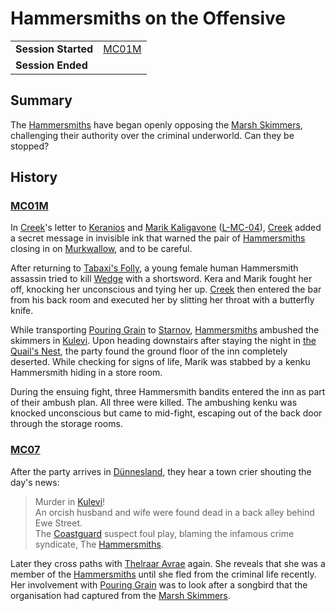 # Hammersmiths on the Offensive

|||
| --- | --- |
| **Session Started** | [MC01M](../sessions/MC01M.md) | storyline.2
| **Session Ended** | |

## Summary

The [Hammersmiths](../organisations/criminals/hammersmiths.md) have began openly opposing the [Marsh Skimmers](../organisations/criminals/marsh-skimmers.md), challenging their authority over the criminal underworld. Can they be stopped?

## History

### [MC01M](../sessions/MC01M.md)

In [Creek](../characters/creek.md)'s letter to [Keranios](../characters/keranios.md) and [Marik Kaligavone](../characters/marik-kaligavone.md) ([L-MC-04](../letters/L-MC-04.md)), [Creek](../characters/creek.md) added a secret message in invisible ink that warned the pair of [Hammersmiths](../organisations/criminals/hammersmiths.md) closing in on [Murkwallow](../places/settlements/cities/murkwallow.md), and to be careful.

After returning to [Tabaxi's Folly](../places/buildings/tabaxis-folly.md), a young female human Hammersmith assassin tried to kill [Wedge](../characters/wedge.md) with a shortsword. Kera and Marik fought her off, knocking her unconscious and tying her up. [Creek](../characters/creek.md) then entered the bar from his back room and executed her by slitting her throat with a butterfly knife.

While transporting [Pouring Grain](../characters/pouring-grain.md) to [Starnov](../places/settlements/cities/starnov.md), [Hammersmiths](../organisations/criminals/hammersmiths.md) ambushed the skimmers in [Kulevi](../places/settlements/towns/kulevi.md). Upon heading downstairs after staying the night in [the Quail's Nest](../places/buildings/inns-taverns/the-quails-nest.md), the party found the ground floor of the inn completely deserted. While checking for signs of life, Marik was stabbed by a kenku Hammersmith hiding in a store room.

During the ensuing fight, three Hammersmith bandits entered the inn as part of their ambush plan. All three were killed. The ambushing kenku was knocked unconscious but came to mid-fight, escaping out of the back door through the storage rooms.

### [MC07](../sessions/MC07.md)

After the party arrives in [Dünnesland](../places/settlements/towns/dunnesland.md), they hear a town crier shouting the day's news:

> Murder in [Kulevi](../places/settlements/towns/kulevi.md)!  
> An orcish husband and wife were found dead in a back alley behind Ewe Street.  
> The [Coastguard](../organisations/guards/coastguard.md) suspect foul play, blaming the infamous crime syndicate, The [Hammersmiths](../organisations/criminals/hammersmiths.md).

Later they cross paths with [Thelraar Avrae](../characters/thelraar-avrae.md) again. She reveals that she was a member of the [Hammersmiths](../organisations/criminals/hammersmiths.md) until she fled from the criminal life recently. Her involvement with [Pouring Grain](../characters/pouring-grain.md) was to look after a songbird that the organisation had captured from the [Marsh Skimmers](../organisations/criminals/marsh-skimmers.md).
